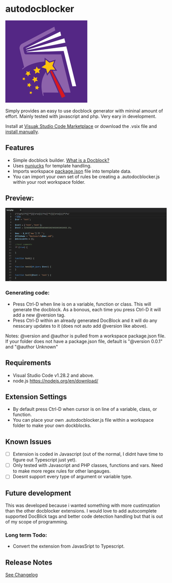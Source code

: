 # autodocblocker

![Logo Image](https://raw.githubusercontent.com/maddog986/autodocblocker/alpha/images/autodocblocker.png)

Simply provides an easy to use docblock generator with mininal amount of effort. Mainly tested with javascript and php. Very eary in development.

Install at [Visuak Studio Code Marketplace](https://marketplace.visualstudio.com/items?itemName=maddog986.autodocblocker) or download the .vsix file and [install manually](https://code.visualstudio.com/docs/editor/extension-gallery#_install-from-a-vsix).

## Features

- Simple docblock builder. [What is a Docblock?](https://en.wikipedia.org/wiki/Docblock)
- Uses [nunjucks](https://mozilla.github.io/nunjucks/) for template handling.
- Imports workspace [package.json](https://code.visualstudio.com/docs/extensionAPI/extension-manifest) file into template data.
- You can import your own set of rules be creating a .autodocblocker.js within your root workspace folder.

## Preview:
![Preview}](https://raw.githubusercontent.com/maddog986/autodocblocker/alpha/images/preview.gif)

### Generating code:
- Press Ctrl-D when line is on a variable, function or class. This will generate the docblock. As a bonous, each time you press Ctrl-D it will add a new @version tag.
- Press Ctrl-D within an already generated DocBlock and it will do any nesscary updates to it (does not auto add @version like above).

Notes:
@version and @author is pulled from a workspace package.json file. If your folder does not have a package.json file, default is "@version 0.0.1" and "@author Unknown"

## Requirements

- Visual Studio Code v1.28.2 and above.
- node.js https://nodejs.org/en/download/

## Extension Settings

- By default press Ctrl-D when cursor is on line of a variable, class, or function.
- You can place your own .autodocblocker.js file within a workspace folder to make your own dockblocks.

## Known Issues

- [ ] Extension is coded in Javascript (out of the normal, I didnt have time to figure out Typescript just yet).
- [ ] Only tested with Javascript and PHP classes, functions and vars. Need to make more regex rules for other langauges.
- [ ] Doesnt support every type of argument or variable type.

## Future development

This was developed because i wanted something with more custimzation than the other docblocker extensions.
I would love to add autocomplete supported DocBlick tags and better code detection handling but that is out of my scope of programming.

### Long term Todo:

- Convert the extension from JavasSript to Typescript.

## Release Notes

[See Changelog](changelog.md)
